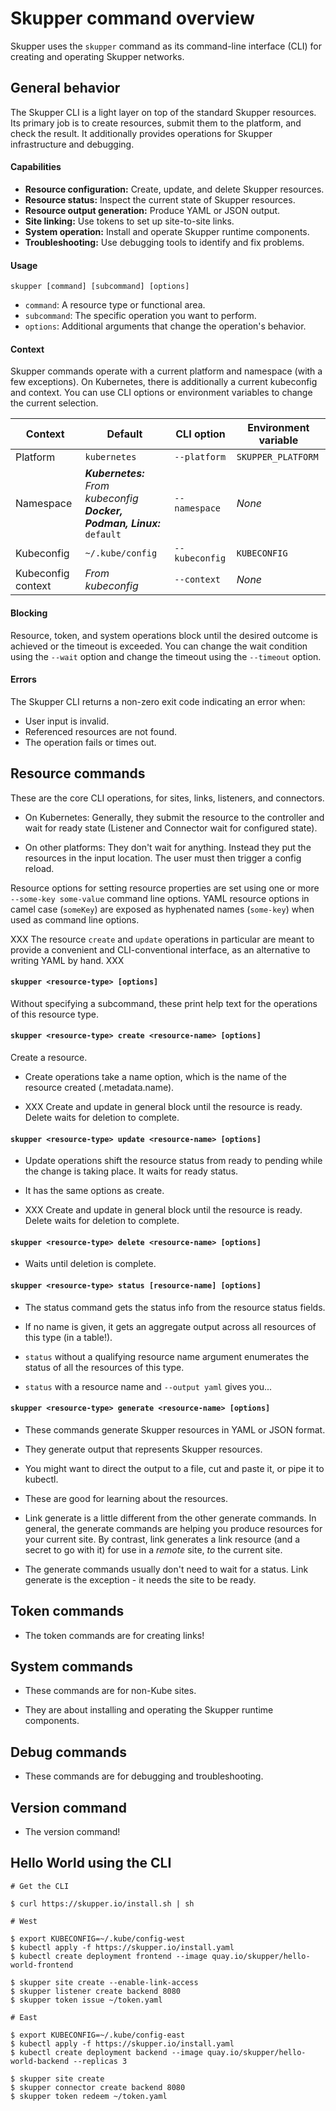 # Skupper command overview

Skupper uses the `skupper` command as its command-line interface (CLI)
for creating and operating Skupper networks.

## General behavior

The Skupper CLI is a light layer on top of the standard Skupper
resources.  Its primary job is to create resources, submit them to the
platform, and check the result.  It additionally provides operations
for Skupper infrastructure and debugging.

#### Capabilities

- **Resource configuration:** Create, update, and delete Skupper
  resources.
- **Resource status:** Inspect the current state of Skupper resources.
- **Resource output generation:** Produce YAML or JSON output.
- **Site linking:** Use tokens to set up site-to-site links.
- **System operation:** Install and operate Skupper runtime
  components.
- **Troubleshooting:** Use debugging tools to identify and fix
  problems.

#### Usage

~~~
skupper [command] [subcommand] [options]
~~~

- `command`: A resource type or functional area.
- `subcommand`: The specific operation you want to perform.
- `options`: Additional arguments that change the operation's
  behavior.

#### Context

Skupper commands operate with a current platform and namespace (with a
few exceptions).  On Kubernetes, there is additionally a current
kubeconfig and context.  You can use CLI options or environment
variables to change the current selection.

<div class="data-table">

| Context | Default | CLI option | Environment variable |
|-|-|-|-|
| Platform | `kubernetes` | `--platform` | `SKUPPER_PLATFORM` |
| Namespace | ***Kubernetes:*** _From kubeconfig_<br/> ***Docker, Podman, Linux:*** `default` | `--namespace` | _None_ |
| Kubeconfig | `~/.kube/config` | `--kubeconfig` | `KUBECONFIG` |
| Kubeconfig context | _From kubeconfig_ | `--context` | _None_ |

</div>

#### Blocking

Resource, token, and system operations block until the desired outcome
is achieved or the timeout is exceeded.  You can change the wait
condition using the `--wait` option and change the timeout using the
`--timeout` option.

#### Errors

The Skupper CLI returns a non-zero exit code indicating an error when:

* User input is invalid.
* Referenced resources are not found.
* The operation fails or times out.

## Resource commands

These are the core CLI operations, for sites, links, listeners, and
connectors.

- On Kubernetes: Generally, they submit the resource to the controller
  and wait for ready state (Listener and Connector wait for configured
  state).

- On other platforms: They don't wait for anything.  Instead they put
  the resources in the input location.  The user must then trigger a
  config reload.

Resource options for setting resource properties are set using one or
more `--some-key some-value` command line options.  YAML resource
options in camel case (`someKey`) are exposed as hyphenated names
(`some-key`) when used as command line options.

XXX The resource `create` and `update` operations in particular are meant
to provide a convenient and CLI-conventional interface, as an
alternative to writing YAML by hand. XXX

#### `skupper <resource-type> [options]`

Without specifying a subcommand, these print help text for the
operations of this resource type.

#### `skupper <resource-type> create <resource-name> [options]`

Create a resource.

- Create operations take a name option, which is the name of the
  resource created (.metadata.name).

- XXX Create and update in general block until the resource is ready.
  Delete waits for deletion to complete.

#### `skupper <resource-type> update <resource-name> [options]`

- Update operations shift the resource status from ready to pending
  while the change is taking place.  It waits for ready status.

- It has the same options as create.

- XXX Create and update in general block until the resource is ready.
  Delete waits for deletion to complete.

#### `skupper <resource-type> delete <resource-name> [options]`

- Waits until deletion is complete.

#### `skupper <resource-type> status [resource-name] [options]`

- The status command gets the status info from the resource status
  fields.

- If no name is given, it gets an aggregate output across all
  resources of this type (in a table!).

- `status` without a qualifying resource name argument enumerates the
  status of all the resources of this type.

- `status` with a resource name and `--output yaml` gives you...

#### `skupper <resource-type> generate <resource-name> [options]`

- These commands generate Skupper resources in YAML or JSON format.

- They generate output that represents Skupper resources.

- You might want to direct the output to a file, cut and paste it, or
  pipe it to kubectl.

- These are good for learning about the resources.

- Link generate is a little different from the other generate
  commands.  In general, the generate commands are helping you produce
  resources for your current site.  By contrast, link generates a link
  resource (and a secret to go with it) for use in a *remote* site,
  *to* the current site.

- The generate commands usually don't need to wait for a status.  Link
  generate is the exception - it needs the site to be ready.

## Token commands

- The token commands are for creating links!

## System commands

- These commands are for non-Kube sites.

- They are about installing and operating the Skupper runtime
  components.

## Debug commands

- These commands are for debugging and troubleshooting.

## Version command

- The version command!

## Hello World using the CLI

~~~ console
# Get the CLI

$ curl https://skupper.io/install.sh | sh

# West

$ export KUBECONFIG=~/.kube/config-west
$ kubectl apply -f https://skupper.io/install.yaml
$ kubectl create deployment frontend --image quay.io/skupper/hello-world-frontend

$ skupper site create --enable-link-access
$ skupper listener create backend 8080
$ skupper token issue ~/token.yaml

# East

$ export KUBECONFIG=~/.kube/config-east
$ kubectl apply -f https://skupper.io/install.yaml
$ kubectl create deployment backend --image quay.io/skupper/hello-world-backend --replicas 3

$ skupper site create
$ skupper connector create backend 8080
$ skupper token redeem ~/token.yaml
~~~
